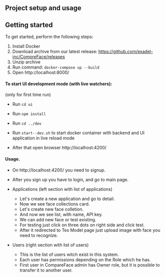 ## Project setup and usage

## Getting started

To get started, perform the following steps:

1. Install Docker
1. Download archive from our latest release: https://github.com/exadel-inc/CompreFace/releases
1. Unzip archive
1. Run command:
`
docker-compose up --build
`
1. Open http://localhost:8000/

#### To start UI development mode (with live watchers):  
(only for first time run)
- Run `cd ui`
- Run `npm install`

- Run `cd ../dev`
- Run `start--dev.sh` to start docker container with backend and UI application in live reload mode
- After that open browser http://localhost:4200/


#### Usage.

- On http://localhost:4200/ you need to signup.
- After you sign up you have to login, and go to main page.

-  Applications (left section with list of applications)
    - Let's create a new application and go to detail.
    - Now we see face collections card.
    - Let's create new face colletion.
    - And now we see list, with name, API key.
    - We can add new face or test existing.
    - For testing just click on three dots on right side and click test.
    - After it redirected to Tes Model page just upload image with face you need to recognize.

- Users (right section with list of users)
    - This is the list of users witch exist in this system.
    - Each user has permissions depending on the Role which he has.
    - First user in CompareFace admin has Owner role, but it is possible to transfer it to another user.
    
